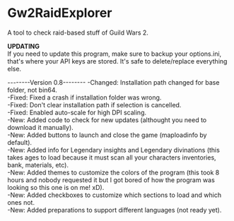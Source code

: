 # Gw2RaidExplorer
A tool to check raid-based stuff of Guild Wars 2.

**UPDATING**  
If you need to update this program, make sure to backup your options.ini, that's where your API keys are stored. It's safe to delete/replace everything else.

--------Version 0.8--------
-Changed: Installation path changed for base folder, not bin64.  
-Fixed: Fixed a crash if installation folder was wrong.  
-Fixed: Don't clear installation path if selection is cancelled.  
-Fixed: Enabled auto-scale for high DPI scaling.  
-New: Added code to check for new updates (althought you need to download it manually).  
-New: Added buttons to launch and close the game (maploadinfo by default).  
-New: Added info for Legendary insights and Legendary divinations (this takes ages to load because it must scan all your characters inventories, bank, materials, etc).  
-New: Added themes to customize the colors of the program (this took 8 hours and nobody requested it but I got bored of how the program was looking so this one is on me! xD).  
-New: Added checkboxes to customize which sections to load and which ones not.  
-New: Added preparations to support different languages (not ready yet).  
